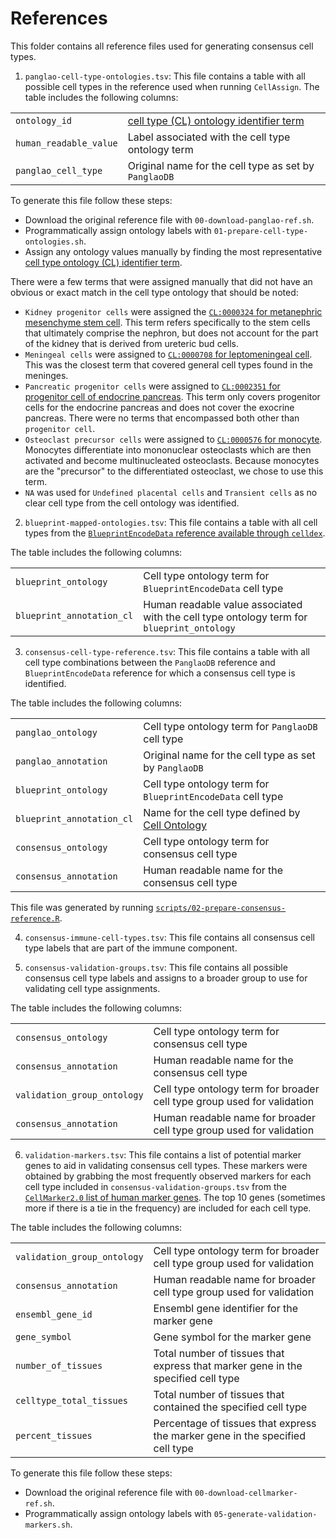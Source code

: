 # References

This folder contains all reference files used for generating consensus cell types.

1. `panglao-cell-type-ontologies.tsv`: This file contains a table with all possible cell types in the reference used when running `CellAssign`.
The table includes the following columns:

|  |   |
| --- | --- |
| `ontology_id` | [cell type (CL) ontology identifier term](https://www.ebi.ac.uk/ols4/ontologies/cl) |
| `human_readable_value` | Label associated with the cell type ontology term |
| `panglao_cell_type` | Original name for the cell type as set by `PanglaoDB` |

To generate this file follow these steps:

- Download the original reference file with `00-download-panglao-ref.sh`.
- Programmatically assign ontology labels with `01-prepare-cell-type-ontologies.sh`.
- Assign any ontology values manually by finding the most representative [cell type ontology (CL) identifier term](https://www.ebi.ac.uk/ols4/ontologies/cl).

There were a few terms that were assigned manually that did not have an obvious or exact match in the cell type ontology that should be noted:

- `Kidney progenitor cells` were assigned the [`CL:0000324` for metanephric mesenchyme stem cell](https://www.ebi.ac.uk/ols4/ontologies/cl/classes/http%253A%252F%252Fpurl.obolibrary.org%252Fobo%252FCL_0000324).
This term refers specifically to the stem cells that ultimately comprise the nephron, but does not account for the part of the kidney that is derived from ureteric bud cells.
- `Meningeal cells` were assigned to [`CL:0000708` for leptomeningeal cell](https://www.ebi.ac.uk/ols4/ontologies/cl/classes/http%253A%252F%252Fpurl.obolibrary.org%252Fobo%252FCL_0000708).
This was the closest term that covered general cell types found in the meninges.
- `Pancreatic progenitor cells` were assigned to [`CL:0002351` for progenitor cell of endocrine pancreas](https://www.ebi.ac.uk/ols4/ontologies/cl/classes/http%253A%252F%252Fpurl.obolibrary.org%252Fobo%252FCL_0002351).
This term only covers progenitor cells for the endocrine pancreas and does not cover the exocrine pancreas.
There were no terms that encompassed both other than `progenitor cell`.
- `Osteoclast precursor cells` were assigned to [`CL:0000576` for monocyte](https://www.ebi.ac.uk/ols4/ontologies/cl/classes/http%253A%252F%252Fpurl.obolibrary.org%252Fobo%252FCL_0000576).
Monocytes differentiate into mononuclear osteoclasts which are then activated and become multinucleated osteoclasts.
Because monocytes are the "precursor" to the differentiated osteoclast, we chose to use this term.
- `NA` was used for `Undefined placental cells` and `Transient cells` as no clear cell type from the cell ontology was identified.

2. `blueprint-mapped-ontologies.tsv`: This file contains a table with all cell types from the [`BlueprintEncodeData` reference available through `celldex`](https://rdrr.io/github/LTLA/celldex/man/BlueprintEncodeData.html). 

The table includes the following columns: 

|  |   |
| --- | --- |
| `blueprint_ontology` | Cell type ontology term for `BlueprintEncodeData` cell type |
| `blueprint_annotation_cl` | Human readable value associated with the cell type ontology term for `blueprint_ontology` |

3. `consensus-cell-type-reference.tsv`: This file contains a table with all cell type combinations between the `PanglaoDB` reference and `BlueprintEncodeData` reference for which a consensus cell type is identified. 

The table includes the following columns: 

|  |   |
| --- | --- |
| `panglao_ontology` | Cell type ontology term for `PanglaoDB` cell type |
| `panglao_annotation` | Original name for the cell type as set by `PanglaoDB` |
| `blueprint_ontology` | Cell type ontology term for `BlueprintEncodeData` cell type |
| `blueprint_annotation_cl` | Name for the cell type defined by [Cell Ontology](https://www.ebi.ac.uk/ols4/ontologies/cl) |
| `consensus_ontology` | Cell type ontology term for consensus cell type |
| `consensus_annotation` | Human readable name for the consensus cell type |

This file was generated by running [`scripts/02-prepare-consensus-reference.R`](../scripts/02-prepare-consensus-reference.R). 

4. `consensus-immune-cell-types.tsv`: This file contains all consensus cell type labels that are part of the immune component. 

5. `consensus-validation-groups.tsv`: This file contains all possible consensus cell type labels and assigns to a broader group to use for validating cell type assignments. 

The table includes the following columns: 

|  |   |
| --- | --- |
| `consensus_ontology` | Cell type ontology term for consensus cell type |
| `consensus_annotation` | Human readable name for the consensus cell type |
| `validation_group_ontology` | Cell type ontology term for broader cell type group used for validation |
| `consensus_annotation` | Human readable name for broader cell type group used for validation |

6. `validation-markers.tsv`: This file contains a list of potential marker genes to aid in validating consensus cell types. 
These markers were obtained by grabbing the most frequently observed markers for each cell type included in `consensus-validation-groups.tsv` from the [`CellMarker2.0` list of human marker genes](http://117.50.127.228/CellMarker/CellMarker_download.html). 
The top 10 genes (sometimes more if there is a tie in the frequency) are included for each cell type. 

The table includes the following columns: 

|  |   |
| --- | --- |
| `validation_group_ontology` | Cell type ontology term for broader cell type group used for validation |
| `consensus_annotation` | Human readable name for broader cell type group used for validation |
| `ensembl_gene_id` | Ensembl gene identifier for the marker gene |
| `gene_symbol` | Gene symbol for the marker gene |
| `number_of_tissues` | Total number of tissues that express that marker gene in the specified cell type | 
| `celltype_total_tissues` | Total number of tissues that contained the specified cell type | 
| `percent_tissues` | Percentage of tissues that express the marker gene in the specified cell type | 

To generate this file follow these steps:

- Download the original reference file with `00-download-cellmarker-ref.sh`.
- Programmatically assign ontology labels with `05-generate-validation-markers.sh`.
